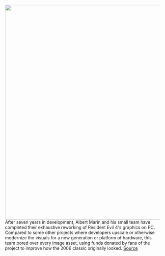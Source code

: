 <img src='https://cdn.vox-cdn.com/uploads/chorus_asset/file/22342346/CHAPTER5_084A_resultado.jpg' width='700px' /><br/>
After seven years in development, Albert Marin and his small team have completed their exhaustive reworking of Resident Evil 4's graphics on PC. Compared to some other projects where developers upscale or otherwise modernize the visuals for a new generation or platform of hardware, this team pored over every image asset, using funds donated by fans of the project to improve how the 2006 classic originally looked.
<a href='https://www.theverge.com/2022/2/1/22911418/resident-evil-4-hd-project-remaster-release-date-install-download'> Source <a/>